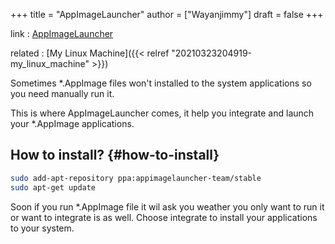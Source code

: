 +++
title = "AppImageLauncher"
author = ["Wayanjimmy"]
draft = false
+++

link
: [AppImageLauncher](https://github.com/TheAssassin/AppImageLauncher)

related
: [My Linux Machine]({{< relref "20210323204919-my_linux_machine" >}})

Sometimes \*.AppImage files won't installed to the system applications so you need manually run it.

This is where AppImageLauncher comes, it help you integrate and launch your \*.AppImage applications.


## How to install? {#how-to-install}

```bash
sudo add-apt-repository ppa:appimagelauncher-team/stable
sudo apt-get update
```

Soon if you run \*.AppImage file it wil ask you weather you only want to run it or want to integrate is as well. Choose integrate to install your applications to your system.
